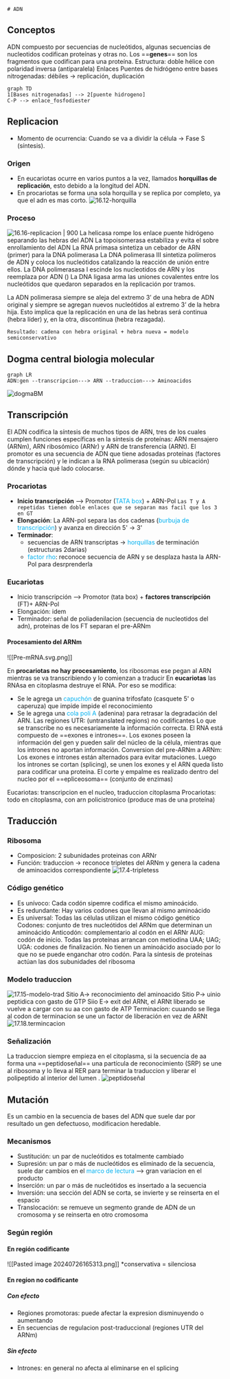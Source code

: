 	# ADN
## Conceptos
ADN compuesto por secuencias de nucleótidos, algunas secuencias de nucleotidos codifican proteínas y otras no.
Los ==**genes**== son los fragmentos que codifican para una proteína.
Estructura: doble hélice con polaridad inversa (antiparalela)
Enlaces
Puentes de hidrógeno entre bases nitrogenadas: débiles -> replicación, duplicación
```mermaid
graph TD 
1[Bases nitrogenadas] --> 2[puente hidrogeno]
C-P --> enlace_fosfodiester

```
## Replicacion
- Momento de ocurrencia: Cuando se va a dividir la célula -> Fase S (síntesis). 
### Origen
- En eucariotas ocurre en varios puntos a la vez, llamados **horquillas de replicación**, esto debido a la longitud del ADN. 
- En procariotas se forma una sola horquilla y se replica por completo, ya que el adn es mas corto.
![16.12-horquilla](attachments/16.12-horquilla.png)

### Proceso
![16.16-replicacion | 900](attachments/16.16-replicacion.png)
La helicasa rompe los enlace puente hidrógeno separando las hebras del ADN
La topoisomerasa estabiliza y evita el sobre enrollamiento del ADN
La RNA primasa sintetiza un cebador de ARN (primer) para la DNA polimerasa
La DNA polimerasa III sintetiza polímeros de ADN y coloca los nucleótidos catalizando la
reacción de unión entre ellos.
La DNA polimerasasa I escinde los nucleotidos de ARN y los reemplaza por ADN ([](../1%20Bioquimica/Biomoleculas.md#Tabla%20comparativa||Comparación))
La DNA ligasa arma las uniones covalentes entre los nucleótidos que quedaron separados
en la replicación por tramos.

La ADN polimerasa siempre se aleja del extremo 3’ de una hebra de ADN original y siempre se
agregan nuevos nucleótidos al extremo 3’ de la hebra hija. Esto implica que la replicación en
una de las hebras será continua (hebra líder) y, en la otra, discontinua (hebra rezagada).

	Resultado: cadena con hebra original + hebra nueva = modelo semiconservativo


## Dogma central biologia molecular
```mermaid
graph LR
ADN:gen --transcripcion---> ARN --traduccion---> Aminoacidos
```
![dogmaBM](attachments/dogmaBM.png)
## Transcripción
El ADN codifica la síntesis de muchos tipos de ARN, tres de los cuales cumplen funciones específicas en la síntesis de proteínas: ARN mensajero (ARNm), ARN ribosómico (ARNr) y ARN de transferencia (ARNt).
El promotor es una secuencia de ADN que tiene adosadas proteínas (factores de transcripción) y le indican a la RNA polimerasa (según su ubicación) dónde y hacia qué lado colocarse.
### Procariotas
- **Inicio transcripción** --> Promotor (<font color="#00b0f0">TATA box</font>) + ARN-Pol
	`Las T y A repetidas tienen doble enlaces que se separan mas facil que los 3 en GT`
- **Elongación**:  La ARN-pol separa las dos cadenas (<font color="#00b0f0">burbuja de transcripción</font>) y avanza en dirección 5' -> 3'
- **Terminador**:
	- secuencias de ARN transcriptas -> <font color="#00b0f0">horquillas</font> de terminación (estructuras 2darias)
	- <font color="#00b0f0">factor rho</font>: reconoce secuencia de ARN y se desplaza hasta la ARN-Pol para desrprenderla

### Eucariotas
- Inicio transcripción --> Promotor (tata box) + **factores transcripción** (FT)+ ARN-Pol 
- Elongación: idem
- Terminador: señal de poliadenilacion (secuencia de nucleotidos del adn), proteinas de los FT separan el pre-ARNm
#### Procesamiento del ARNm
![[Pre-mRNA.svg.png]]

En **procariotas no hay procesamiento**, los ribosomas ese pegan al ARN mientras se va transcribiendo y lo comienzan a traducir
En **eucariotas** las RNAsa en citoplasma destruye el RNA. Por eso se modifica:
- Se le agrega un <font color="#00b0f0">capuchón</font> de guanina trifosfato (casquete 5' o caperuza) que impide impide el reconocimiento
- Se le agrega una <font color="#00b0f0">cola poli A</font> (adenina) para retrasar la degradación del ARN.
Las regiones UTR: (untranslated regions) no codificantes
Lo que se transcribe no es necesariamente la información correcta. El RNA está compuesto de ==exones e intrones==. 
Los exones poseen la información del gen y pueden salir del núcleo de la célula, mientras que los intrones no aportan información. 
Conversion del pre-ARNm a ARNm: Los exones e intrones están alternados para evitar mutaciones. Luego los intrones se cortan (splicing), se unen los exones y el ARN queda listo para codificar una proteína. 
El corte y empalme es realizado dentro del nucleo por el ==epliceosoma== (conjunto de enzimas)

Eucariotas: transcripcion en el nucleo, traduccion citoplasma
Procariotas: todo en citoplasma, con arn policistronico (produce mas de una proteína)

## Traducción
### Ribosoma
- Composicion: 2 subunidades proteinas con ARNr
- Función: traduccion -> reconoce tripletes del ARNm y genera la cadena de aminoacidos correspondiente
![17.4-tripletess](attachments/17.4-tripletess.png)
### Código genético
 - Es unívoco: Cada codón sipemre codifica el mismo aminoácido.
 - Es redundante: Hay varios codones que llevan al mismo aminoácido
 - Es universal: Todas las células utilizan el mismo código genético
Codones: conjunto de tres nucleótidos del ARNm que determinan un aminoácido
Anticodón: complementario al codón en el ARNr
AUG: codón de inicio. Todas las proteínas arrancan con metiodina
UAA; UAG; UGA: codones de finalización. No tienen un aminoácido asociado por lo que
no se puede enganchar otro codón.
Para la síntesis de proteínas actúan las dos subunidades del ribosoma

### Modelo traduccion
![17.15-modelo-trad](attachments/17.15-modelo-trad.png)
Sitio A-> reconocimiento del aminoacido
Sitio P-> uinio peptidica con gasto de GTP
Siio E-> exit del ARNt, el ARNt liberado se vuelve a cargar con su aa con gasto de ATP
Terminacion: cuuando se llega al codon de terminacion se une un factor de liberación en vez de ARNt
![17.18.termincacion](attachments/17.18.termincacion.png)
### Señalización
La traduccion siempre empieza en el citoplasma, si la secuencia de aa forma una ==peptidoseñal== una partícula de reconocimiento (SRP) se une al ribosoma y lo lleva al RER para terminar la traduccion y liberar el polipeptido al interior del lumen .
![peptidoseñal](attachments/peptidoseñal.png)
## Mutación
Es un cambio en la secuencia de bases del ADN que suele dar por resultado un gen defectuoso, modificacion heredable.
### Mecanismos
- Sustitución: un par de nucleótidos es totalmente cambiado
- Supresión: un par o más de nucleótidos es eliminado de la secuencia, suele dar cambios en el <font color="#00b0f0">marco de lectura</font> --> gran variacion en el producto
- Inserción: un par o más de nucleótidos es insertado a la secuencia
- Inversión: una sección del ADN se corta, se invierte y se reinserta en el espacio
- Translocación: se remueve un segmento grande de ADN de un cromosoma y se reinserta en otro cromosoma
### Según región
#### En región codificante
![[Pasted image 20240726165313.png]]
*conservativa = silenciosa
#### En region no codificante
##### Con efecto
- Regiones promotoras: puede afectar la expresion disminuyendo o aumentando
- En secuencias de regulacion post-traduccional (regiones UTR del ARNm)
##### Sin efecto
- Intrones: en general no afecta al eliminarse en el splicing